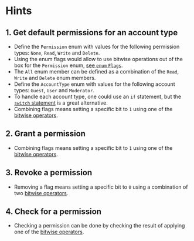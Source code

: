 # Hints

## 1. Get default permissions for an account type

- Define the `Permission` enum with values for the following permission types: `None`, `Read`, `Write` and `Delete`.
- Using the enum flags would allow to use bitwise operations out of the box for the `Permission` enum, [see `enum` `Flags`][docs-enum-flags].
- The `All` enum member can be defined as a combination of the `Read`, `Write` and `Delete` enum members.
- Define the `AccountType` enum with values for the following account types: `Guest`, `User` and `Moderator`.
- To handle each account type, one could use an `if` statement, but the [`switch` statement][docs.microsoft.com-switch-keyword] is a great alternative.
- Combining flags means setting a specific bit to `1` using one of the [bitwise operators][docs.microsoft.com-bitwise-and-shift-operators].

## 2. Grant a permission

- Combining flags means setting a specific bit to `1` using one of the [bitwise operators][docs.microsoft.com-bitwise-and-shift-operators].

## 3. Revoke a permission

- Removing a flag means setting a specific bit to `0` using a combination of two [bitwise operators][docs.microsoft.com-bitwise-and-shift-operators].

## 4. Check for a permission

- Checking a permission can be done by checking the result of applying one of the [bitwise operators][docs.microsoft.com-bitwise-and-shift-operators].

[docs.microsoft.com-bitwise-and-shift-operators]: https://docs.microsoft.com/en-us/dotnet/csharp/language-reference/operators/bitwise-and-shift-operators
[docs.microsoft.com-switch-keyword]: https://docs.microsoft.com/en-us/dotnet/csharp/language-reference/keywords/switch
[docs-enum-flags]: https://docs.microsoft.com/en-us/dotnet/api/system.flagsattribute?view=net-6.0
